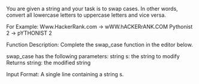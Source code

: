 You are given a string and your task is to swap cases. In other words, convert all lowercase letters to uppercase letters and vice versa.

For Example:
Www.HackerRank.com → wWW.hACKERrANK.COM
Pythonist 2 → pYTHONIST 2  

Function Description:
Complete the swap_case function in the editor below.

swap_case has the following parameters:
string s: the string to modify
Returns
string: the modified string

Input Format:
A single line containing a string s.